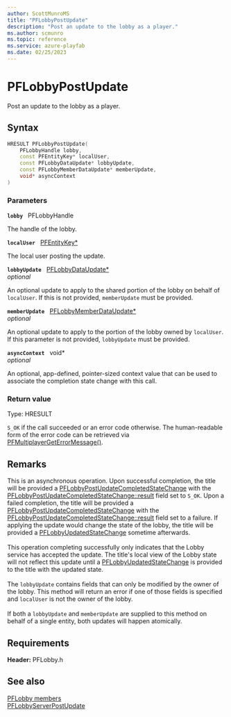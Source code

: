 ```yaml
---
author: ScottMunroMS
title: "PFLobbyPostUpdate"
description: "Post an update to the lobby as a player."
ms.author: scmunro
ms.topic: reference
ms.service: azure-playfab
ms.date: 02/25/2023
---
```


# PFLobbyPostUpdate  

Post an update to the lobby as a player.  

## Syntax  
  
```cpp
HRESULT PFLobbyPostUpdate(  
    PFLobbyHandle lobby,  
    const PFEntityKey* localUser,  
    const PFLobbyDataUpdate* lobbyUpdate,  
    const PFLobbyMemberDataUpdate* memberUpdate,  
    void* asyncContext  
)  
```  
  
### Parameters  
  
**`lobby`** &nbsp; PFLobbyHandle  
  
The handle of the lobby.  
  
**`localUser`** &nbsp; [PFEntityKey*](../../pfmultiplayer/pfentitykey_clientsdk.md)  
  
The local user posting the update.  
  
**`lobbyUpdate`** &nbsp; [PFLobbyDataUpdate*](../structs/pflobbydataupdate.md)  
*optional*  
  
An optional update to apply to the shared portion of the lobby on behalf of `localUser`. If this is not provided, `memberUpdate` must be provided.  
  
**`memberUpdate`** &nbsp; [PFLobbyMemberDataUpdate*](../structs/pflobbymemberdataupdate.md)  
*optional*  
  
An optional update to apply to the portion of the lobby owned by `localUser`. If this parameter is not provided, `lobbyUpdate` must be provided.  
  
**`asyncContext`** &nbsp; void*  
*optional*  
  
An optional, app-defined, pointer-sized context value that can be used to associate the completion state change with this call.  
  
  
### Return value
Type: HRESULT
  
```S_OK``` if the call succeeded or an error code otherwise. The human-readable form of the error code can be retrieved via [PFMultiplayerGetErrorMessage()](../../pfmultiplayer/functions/pfmultiplayergeterrormessage.md).
  
## Remarks  
  
This is an asynchronous operation. Upon successful completion, the title will be provided a [PFLobbyPostUpdateCompletedStateChange](../structs/pflobbypostupdatecompletedstatechange.md) with the [PFLobbyPostUpdateCompletedStateChange::result](../structs/pflobbypostupdatecompletedstatechange.md) field set to ```S_OK```. Upon a failed completion, the title will be provided a [PFLobbyPostUpdateCompletedStateChange](../structs/pflobbypostupdatecompletedstatechange.md) with the [PFLobbyPostUpdateCompletedStateChange::result](../structs/pflobbypostupdatecompletedstatechange.md) field set to a failure. If applying the update would change the state of the lobby, the title will be provided a [PFLobbyUpdatedStateChange](../structs/pflobbyupdatedstatechange.md) sometime afterwards. <br /><br /> This operation completing successfully only indicates that the Lobby service has accepted the update. The title's local view of the Lobby state will not reflect this update until a [PFLobbyUpdatedStateChange](../structs/pflobbyupdatedstatechange.md) is provided to the title with the updated state.   <br /><br /> The `lobbyUpdate` contains fields that can only be modified by the owner of the lobby. This method will return an error if one of those fields is specified and `localUser` is not the owner of the lobby.   <br /><br /> If both a `lobbyUpdate` and `memberUpdate` are supplied to this method on behalf of a single entity, both updates will happen atomically.
  
## Requirements  
  
**Header:** PFLobby.h
  
## See also  
[PFLobby members](../pflobby_members.md)  
[PFLobbyServerPostUpdate](pflobbyserverpostupdate.md)
  
  

